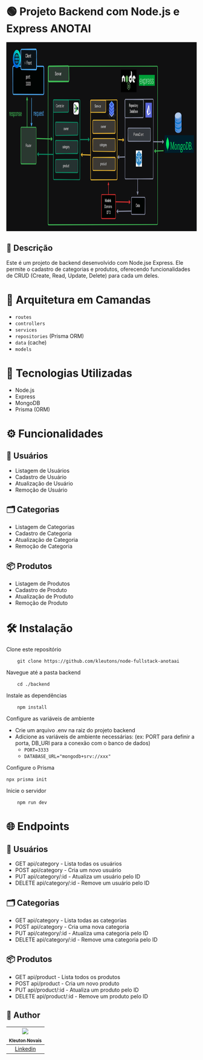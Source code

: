 # 🟢 Projeto Backend com Node.js e Express ANOTAI
<img src="../docs/arquiteturaBackend.png" alt="Logo" height="500">

## 📗 Descrição
Este é um projeto de backend desenvolvido com Node.jse Express. Ele permite o cadastro de categorias e produtos, oferecendo funcionalidades de CRUD (Create, Read, Update, Delete) para cada um deles.

# 🧩 Arquitetura em Camandas 
 - `routes`
 - `controllers`
 - `services`
 - `repositories` (Prisma ORM)
 - `data` (cache)
 - `models` 

# 🚀 Tecnologias Utilizadas
- Node.js
- Express
- MongoDB
- Prisma (ORM)
  
# ⚙️ Funcionalidades
## 👤 Usuários
 - Listagem de Usuários
 - Cadastro de Usuário
 - Atualização de Usuário
 - Remoção de Usuário
## 🗂️ Categorias
 - Listagem de Categorias
 - Cadastro de Categoria
 - Atualização de Categoria
 - Remoção de Categoria
## 📦 Produtos
 - Listagem de Produtos
 - Cadastro de Produto
 - Atualização de Produto
 - Remoção de Produto


# 🛠️ Instalação
Clone este repositório
```
    git clone https://github.com/kleutons/node-fullstack-anotaai
```
Navegue até a pasta backend
```
    cd ./backend
```
Instale as dependências
```
    npm install
```
Configure as variáveis de ambiente
- Crie um arquivo .env na raiz do projeto backend
- Adicione as variáveis de ambiente necessárias: (ex: PORT para definir a porta, DB_URI para a conexão com o banco de dados)
  - `PORT=3333`
  - `DATABASE_URL="mongodb+srv://xxx"`

Configure o Prisma
```
npx prisma init
```
Inicie o servidor
```
    npm run dev
```

# 🌐 Endpoints
## 👤 Usuários
- GET api/category - Lista todas os usuários
- POST api/category - Cria um novo usuário
- PUT api/category/:id - Atualiza um usuário pelo ID
- DELETE api/category/:id - Remove um usuário pelo ID
## 🗂️ Categorias
- GET api/category - Lista todas as categorias
- POST api/category - Cria uma nova categoria
- PUT api/category/:id - Atualiza uma categoria pelo ID
- DELETE api/category/:id - Remove uma categoria pelo ID

## 📦 Produtos
- GET api/product - Lista todos os produtos
- POST api/product - Cria um novo produto
- PUT api/product/:id - Atualiza um produto pelo ID
- DELETE api/product/:id - Remove um produto pelo ID


## 👤 Author

| [<img src="https://avatars3.githubusercontent.com/u/106082564?s=96&v=4"><br><sub>Kleuton Novais</sub>](https://github.com/kleutons) |
| :---------------------------------------------------------------------------------------------------------------------------------------: |
|                                            [Linkedin](https://www.linkedin.com/in/kleuton-novais/)                                             |